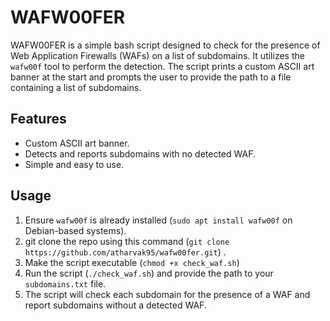 # WAFW00FER

WAFW00FER is a simple bash script designed to check for the presence of Web Application Firewalls (WAFs) on a list of subdomains. It utilizes the `wafw00f` tool to perform the detection. The script prints a custom ASCII art banner at the start and prompts the user to provide the path to a file containing a list of subdomains.

## Features

- Custom ASCII art banner.
- Detects and reports subdomains with no detected WAF.
- Simple and easy to use.

## Usage

1. Ensure `wafw00f` is already installed (`sudo apt install wafw00f` on Debian-based systems).
2. git clone the repo using this command (`git clone https://github.com/atharvak95/wafw00fer.git`) .
3. Make the script executable (`chmod +x check_waf.sh`)
4. Run the script (`./check_waf.sh`) and provide the path to your `subdomains.txt` file.
5. The script will check each subdomain for the presence of a WAF and report subdomains without a detected WAF.
